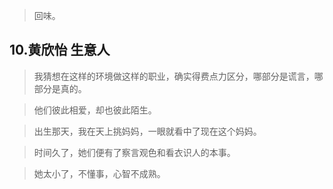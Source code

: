 >回味。

## 10.黄欣怡 生意人

>我猜想在这样的环境做这样的职业，确实得费点力区分，哪部分是谎言，哪部分是真的。

>他们彼此相爱，却也彼此陌生。

>出生那天，我在天上挑妈妈，一眼就看中了现在这个妈妈。

>时间久了，她们便有了察言观色和看衣识人的本事。

>她太小了，不懂事，心智不成熟。
